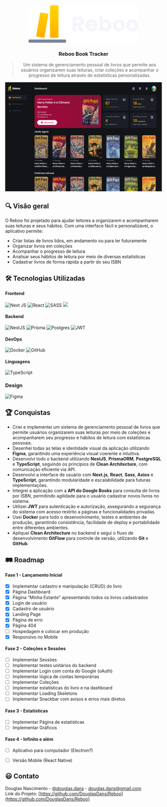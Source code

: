 <!-- Improved compatibility of back to top link: See: https://github.com/othneildrew/Best-README-Template/pull/73 -->

<a id="readme-top"></a>

<br />
<div align="center">
  <a href="https://github.com/othneildrew/Best-README-Template">
    <img src="frontend/public/reboo-logo-text.svg" alt="Logo" height="120">
  </a>

  <h3 align="center">Reboo Book Tracker</h3>

  > Um sistema de gerenciamento pessoal de livros que permite aos usuários organizarem suas leituras, criar coleções e acompanhar o progresso de leitura através de estatísticas personalizadas.

  <img src="frontend/public/readme-screen.png" alt="Logo" height="350">
</div>

## 🔍 Visão geral
O Reboo foi projetado para ajudar leitores a organizarem e acompanharem suas leituras e seus hábitos. Com uma interface fácil e personalizável, o aplicativo permite:
- Criar listas de livros lidos, em andamento ou para ler futuramente
- Organizar livros em coleções
- Acompanhar o progresso de leitura
- Analisar seus hábitos de leitura por meio de diversas estatísticas
- Cadastrar livros de forma rápida a partir do seu ISBN

## 🛠️ Tecnologias Utilizadas

#### Frontend
![Next JS](https://img.shields.io/badge/Next-black?style=for-the-badge&logo=next.js&logoColor=white)
![React](https://img.shields.io/badge/react-%2320232a.svg?style=for-the-badge&logo=react&logoColor=%2361DAFB)
![SASS](https://img.shields.io/badge/SASS-hotpink.svg?style=for-the-badge&logo=SASS&logoColor=white)
<img src="https://img.shields.io/badge/axios-671ddf?&style=for-the-badge&logo=axios&logoColor=white" />

#### Backend
![NestJS](https://img.shields.io/badge/nestjs-%23E0234E.svg?style=for-the-badge&logo=nestjs&logoColor=white)
![Prisma](https://img.shields.io/badge/Prisma-3982CE?style=for-the-badge&logo=Prisma&logoColor=white)
![Postgres](https://img.shields.io/badge/postgres-%23316192.svg?style=for-the-badge&logo=postgresql&logoColor=white)
![JWT](https://img.shields.io/badge/JWT-black?style=for-the-badge&logo=JSON%20web%20tokens)

#### DevOps
![Docker](https://img.shields.io/badge/docker-%230db7ed.svg?style=for-the-badge&logo=docker&logoColor=white)
![GitHub](https://img.shields.io/badge/github-%23121011.svg?style=for-the-badge&logo=github&logoColor=white)

#### Linguagens
![TypeScript](https://img.shields.io/badge/typescript-%23007ACC.svg?style=for-the-badge&logo=typescript&logoColor=white)

### Design
![Figma](https://img.shields.io/badge/figma-%23F24E1E.svg?style=for-the-badge&logo=figma&logoColor=white)

## 🏆 Conquistas

- Criei e implementei um sistema de gerenciamento pessoal de livros que permite usuários organizarem suas leituras por meio de coleções e acompanharem seu progresso e hábitos de leitura com estatísticas pessoais.
- Desenhei todas as telas e identidade visual da aplicação utilizando **Figma**, garantindo uma experiência visual coerente e intuitiva.
- Desenvolvi todo o backend utilizando **NestJS**, **PrismaORM**, **PostgreSQL** e **TypeScript**, seguindo os princípios de **Clean Architecture**, com comunicação eficiente via API.
- Desenvolvi a interface de usuário com **Next.js**, **React**, **Sass**, **Axios** e **TypeScript**, garantindo modularidade e escalabilidade para futuras implementações.
- Integrei a aplicação com a **API do Google Books** para consulta de livros por ISBN, permitindo agilidade para o usuário cadastrar novos livros no sistema.
- Utilizei **JWT** para autenticação e autorização, assegurando a segurança do sistema com acesso restrito a páginas e funcionalidades privadas.
- Usei **Docker** para todo o desenvolvimento, testes e ambientes de produção, garantindo consistência, facilidade de deploy e portabilidade entre diferentes ambientes.
- Apliquei **Clean Architecture** no backend e segui o fluxo de desenvolvimento **GitFlow** para controle de versão, utilizando **Git** e **GitHub**.

## 🛤️ Roadmap
#### Fase 1 - Lançamento Inicial

- [x]  Implementar cadastro e manipulação (CRUD) do livro
- [x]  Página Dashboard
- [x]  Página “Minha Estante” apresentando todos os livros cadastrados
- [x]  Login de usuário
- [x]  Cadastro de usuário
- [x]  Landing Page
- [x]  Página de erro
- [x]  Página 404
- [ ]  Hospedagem e colocar em produção
- [x]  Responsivo no Mobile

#### Fase 2 - Coleções e Sessões

- [ ]  Implementar Sessões
- [ ]  Implementar testes unitários do backend
- [ ]  Implementar Login com conta do Google (oAuth)
- [ ]  Implementar lógica de contas temporárias
- [ ]  Implementar Coleções
- [ ]  Implementar estatísticas do livro e na dashboard
- [ ]  Implementar Loading Skeletons
- [ ]  Implementar Snackbar com avisos e erros mais diretos
<!-- - [ ]  Comprar domínio reboo.com.br -->

#### Fase 3 - Estatísticas

- [ ]  Implementar Página de estatísticas
- [ ]  Implementar Gráficos

#### Fase 4 - Infinito e além

- [ ]  Aplicativo para computador (Electron?)
- [ ]  Versão Mobile (React Native)


<!-- LICENSE -->

<!-- ## License

Distributed under the MIT License. See `LICENSE.txt` for more information.

<p align="right">(<a href="#readme-top">back to top</a>)</p> -->

<!-- CONTACT -->

## 😃 Contato

Douglas Nascimento - [@douglas.dans](https://www.instagram.com/douglas.dans/) - douglas.dans@gmail.com
<br>
Link do Projeto: [https://github.com/DouglasDans/Reboo](https://github.com/DouglasDans/Reboo)

<!-- [🎨Figma](https://github.com/DouglasDans/Reboo) -->
